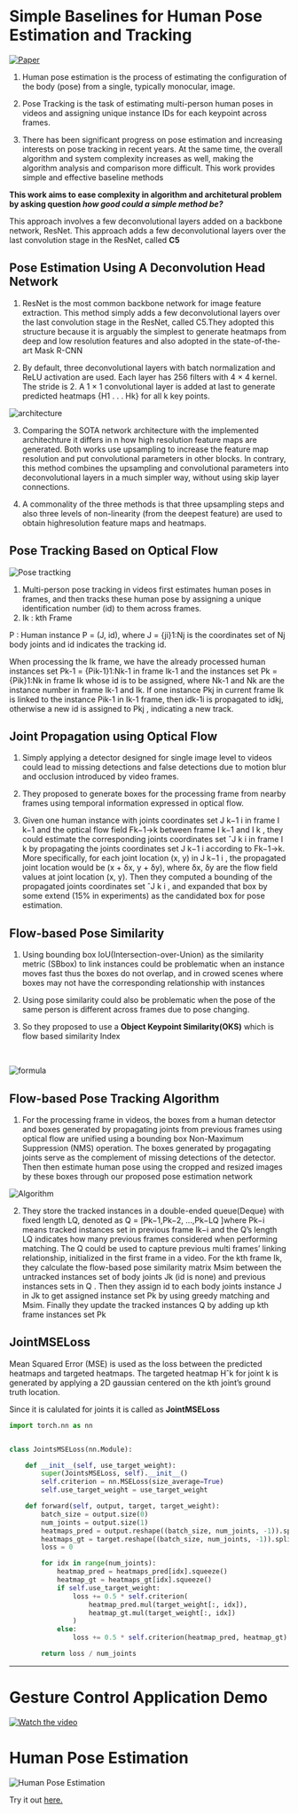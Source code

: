 # **Simple Baselines for Human Pose Estimation and Tracking**

[![Paper](https://img.shields.io/badge/Paper-blueviolet.svg)](https://arxiv.org/pdf/1804.06208.pdf)


1. Human pose estimation is the process of estimating the configuration of the body (pose) from a single, typically monocular, image. 

2. Pose Tracking is the task of estimating multi-person human poses in videos and assigning unique instance IDs for each keypoint across frames.

3. There has been significant progress on pose estimation and
increasing interests on pose tracking in recent years. At the same time,
the overall algorithm and system complexity increases as well, making
the algorithm analysis and comparison more difficult. This work provides
simple and effective baseline methods

**This work aims to ease complexity in algorithm and architetural problem by asking question *how good could a simple method be?***

This approach involves a few deconvolutional layers added on a backbone network, ResNet.
This approach adds a few deconvolutional layers over the last convolution stage in the ResNet, called **C5**

## **Pose Estimation Using A Deconvolution Head Network**

1. ResNet is the most common backbone network for image feature extraction.
This method simply adds a few deconvolutional layers over the last convolution stage in the ResNet, called C5.They adopted this structure because it is arguably the simplest to generate heatmaps from deep and low resolution features and also adopted in the state-of-the-art Mask R-CNN

2. By default, three deconvolutional layers with batch normalization and
ReLU activation are used. Each layer has 256 filters with 4 × 4 kernel. The
stride is 2. A 1 × 1 convolutional layer is added at last to generate predicted
heatmaps {H1 . . . Hk} for all k key points.

![architecture](https://github.com/SVGS-EVA4/Phase2/blob/master/S5-Monocular_Human_Pose_Estimation/images/simple_pose.png)

3. Comparing the SOTA network architecture with the implemented architechture it differs in n how high resolution feature maps are generated. Both works use upsampling to increase the feature map resolution and put convolutional parameters in other blocks. In contrary, this method combines the upsampling and convolutional parameters into deconvolutional layers in a much simpler way, without using skip layer connections.

4. A commonality of the three methods is that three upsampling steps and also
three levels of non-linearity (from the deepest feature) are used to obtain highresolution feature maps and heatmaps. 

## **Pose Tracking Based on Optical Flow**
![Pose tractking](https://github.com/SVGS-EVA4/Phase2/blob/master/S5-Monocular_Human_Pose_Estimation/images/tracking.png)

1. Multi-person pose tracking in videos first estimates human poses in frames, and
then tracks these human pose by assigning a unique identification number (id)
to them across frames.
2. Ik : kth Frame

P : Human instance P = (J, id), where J = {ji}1:Nj is the coordinates set of Nj body joints and id indicates the tracking id.

When processing the Ik frame, we have the already processed human instances set Pk-1 = {Pik-1}1:Nk-1 in frame Ik-1 and the instances set Pk = {Pik}1:Nk in frame Ik whose id is to be assigned, where Nk-1 and Nk are the instance number in frame Ik-1 and Ik. If one instance Pkj in current frame Ik is linked to the instance Pik-1 in Ik-1 frame, then idk-1i is propagated to idkj, otherwise a new id is assigned to Pkj , indicating a new track.

## **Joint Propagation using Optical Flow**
1. Simply applying a detector designed for single image level to videos could lead to missing detections and false detections due to motion blur and occlusion introduced by video frames.
2. They proposed to generate boxes for the processing frame from nearby frames
using temporal information expressed in optical flow.

3. Given one human instance with joints coordinates set J
k−1
i
in frame I
k−1
and the optical flow field Fk−1→k between frame I
k−1 and I
k
, they could estimate
the corresponding joints coordinates set ˆJ
k
i
in frame I
k by propagating the
joints coordinates set J
k−1
i
according to Fk−1→k. More specifically, for each joint
location (x, y) in J
k−1
i
, the propagated joint location would be (x + δx, y + δy),
where δx, δy are the flow field values at joint location (x, y). Then they computed a
bounding of the propagated joints coordinates set ˆJ
k
i
, and expanded that box by
some extend (15% in experiments) as the candidated box for pose estimation.


## **Flow-based Pose Similarity**

1. Using bounding box IoU(Intersection-over-Union) as the similarity metric (SBbox)
to link instances could be problematic when an instance moves fast thus the
boxes do not overlap, and in crowed scenes where boxes may not have the corresponding relationship with instances

2. Using pose similarity could also be problematic when the pose of the same person is different across frames due to pose changing.

3. So they proposed to use a **Object Keypoint Similarity(OKS)** which is flow based similarity Index
<br/>

![formula](https://github.com/SVGS-EVA4/Phase2/blob/master/S5-Monocular_Human_Pose_Estimation/images/formula.png)

## **Flow-based Pose Tracking Algorithm**

1. For the processing frame in videos, the boxes from a human detector and boxes generated by propagating joints from previous frames using optical flow are unified using a bounding box Non-Maximum Suppression (NMS) operation. The boxes generated by progagating joints serve as the complement of missing detections of the detector. Then then estimate human pose using the cropped and resized images by these boxes through our proposed pose estimation network

![Algorithm](https://github.com/SVGS-EVA4/Phase2/blob/master/S5-Monocular_Human_Pose_Estimation/images/algorithm.png)

2. They store the tracked instances in a double-ended queue(Deque) with fixed length LQ, denoted as Q = [Pk−1,Pk−2, ...,Pk−LQ ]where Pk−i means tracked instances set in previous frame Ik−i and the Q’s length LQ indicates how many previous frames considered when performing matching. The Q could be used to capture previous multi frames’ linking relationship, initialized in the first frame in a video. For the kth frame Ik, they calculate the flow-based pose similarity matrix Msim between the untracked instances set of body joints Jk (id is none) and previous instances sets in Q . Then they assign id to each body joints instance J in Jk to get assigned instance set Pk by using greedy matching and Msim. Finally they update the tracked instances Q by adding up kth frame instances set Pk



## **JointMSELoss**

Mean Squared Error (MSE) is used as the loss between
the predicted heatmaps and targeted heatmaps. The targeted heatmap Hˆk for
joint k is generated by applying a 2D gaussian centered on the kth joint’s ground truth location. 

Since it is calulated for joints it is called as **JointMSELoss**


```python
import torch.nn as nn


class JointsMSELoss(nn.Module):

    def __init__(self, use_target_weight):
        super(JointsMSELoss, self).__init__()
        self.criterion = nn.MSELoss(size_average=True)
        self.use_target_weight = use_target_weight

    def forward(self, output, target, target_weight):
        batch_size = output.size(0)
        num_joints = output.size(1)
        heatmaps_pred = output.reshape((batch_size, num_joints, -1)).split(1, 1)
        heatmaps_gt = target.reshape((batch_size, num_joints, -1)).split(1, 1)
        loss = 0

        for idx in range(num_joints):
            heatmap_pred = heatmaps_pred[idx].squeeze()
            heatmap_gt = heatmaps_gt[idx].squeeze()
            if self.use_target_weight:
                loss += 0.5 * self.criterion(
                    heatmap_pred.mul(target_weight[:, idx]),
                    heatmap_gt.mul(target_weight[:, idx])
                )
            else:
                loss += 0.5 * self.criterion(heatmap_pred, heatmap_gt)

        return loss / num_joints
```


------
# **Gesture Control Application Demo**

[![Watch the video](https://img.youtube.com/vi/C1ogwC_KVRo/maxresdefault.jpg)](https://youtu.be/C1ogwC_KVRo)

# **Human Pose Estimation** 

![Human Pose Estimation](https://github.com/SVGS-EVA4/Phase2/blob/master/S5-Monocular_Human_Pose_Estimation/images/human_pose.png)

Try it out <a href='https://svgs-eva.s3.ap-south-1.amazonaws.com/human_pose.html'>here.</a>
